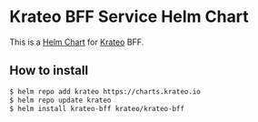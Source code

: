 # Krateo BFF Service Helm Chart

This is a [Helm Chart](https://helm.sh/docs/topics/charts/) for [Krateo](https://github.com/krateoplatformops/) BFF.



## How to install

```sh
$ helm repo add krateo https://charts.krateo.io
$ helm repo update krateo
$ helm install krateo-bff krateo/krateo-bff
```